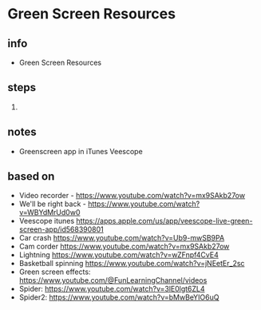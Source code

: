 # Green Screen Resources 

## info  
* Green Screen Resources

## steps  
1. 

## notes  
*  Greenscreen app in iTunes Veescope

## based on  
*  Video recorder - https://www.youtube.com/watch?v=mx9SAkb27ow
*  We'll be right back - https://www.youtube.com/watch?v=WBYdMrUd0w0
*  Veescope itunes https://apps.apple.com/us/app/veescope-live-green-screen-app/id568390801
*  Car crash https://www.youtube.com/watch?v=Ub9-mwSB9PA
*  Cam corder https://www.youtube.com/watch?v=mx9SAkb27ow
*  Lightning https://www.youtube.com/watch?v=wZFnpf4CvE4
*  Basketball spinning https://www.youtube.com/watch?v=jNEetEr_2sc
*  Green screen effects: https://www.youtube.com/@FunLearningChannel/videos
*  Spider: https://www.youtube.com/watch?v=3lE0lgt6ZL4
*  Spider2: https://www.youtube.com/watch?v=bMwBeYIO6uQ
